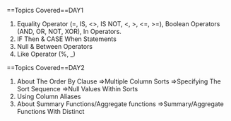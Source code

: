 ==Topics Covered==DAY1
1) Equality Operator (=, IS, <>, IS NOT, <, >, <=, >=), Boolean Operators (AND, OR, NOT, XOR), In Operators.
2) IF Then & CASE When Statements
3) Null & Between Operators
4) Like Operator (%, _)


==Topics Covered==DAY2
1) About The Order By Clause
   =>Multiple Column Sorts
   =>Specifying The Sort Sequence
   =>Null Values Within Sorts
2) Using Column Aliases
3) About Summary Functions/Aggregate functions
   =>Summary/Aggregate Functions With Distinct
